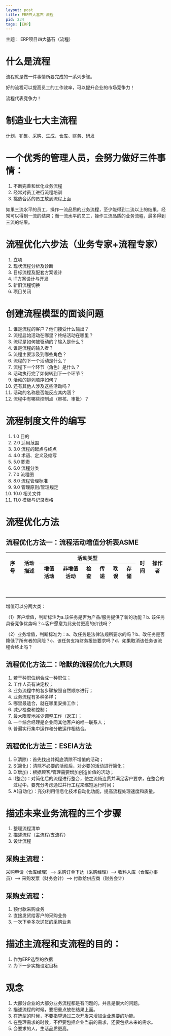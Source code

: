 ```yaml
---
layout: post
title: ERP四大基石-流程
pid: 234
tags: [ERP]
---
```


主题： ERP项目四大基石（流程）

# 什么是流程

流程就是做一件事情所要完成的一系列步骤。

好的流程可以提高员工的工作效率，可以提升企业的市场竞争力！

流程代表竞争力！

# 制造业七大主流程

计划、销售、采购、生成、仓库、财务、研发

# 一个优秀的管理人员，会努力做好三件事情：

1. 不断完善和优化业务流程
2. 经常对员工进行流程培训
3. 挑选合适的员工放到流程上面

如果三流水平的员工，操作一流品质的业务流程，至少能得到二流以上的结果，经常可以得到一流的结果；而一流水平的员工，操作三流品质的业务流程，最多得到三流的结果。

# 流程优化六步法（业务专家+流程专家）

1. 立项
2. 现状流程分析及诊断
3. 目标流程及配套方案设计
4. IT方案设计与开发
5. 新旧流程切换
6. 项目关闭

# 创建流程模型的面谈问题

1. 谁是流程的客户？他们接受什么输出？
2. 流程启始活动在哪里？终结活动在哪里？
3. 流程是如何被驱动的？输入是什么？
4. 谁是流程的输入者？
5. 流程主要涉及到哪些角色？
6. 流程的下一个活动是什么？
7. 流程下一个环节（角色）是什么？
8. 活动执行完了如何转到下一个环节？
9. 活动的排列顺序如何？
10. 还有其他人涉及这些活动吗？
11. 活动的名称是否能反应其内涵？
12. 流程中有哪些控制点（审核、审批）？
	
	
# 流程制度文件的编写

1. 1.0 目的
2. 2.0 适用范围
3. 3.0 流程的起点与终点
4. 4.0 术语、定义及缩写
5. 5.0 职责
6. 6.0 流程分类
7. 7.0 流程图
8. 8.0 流程管理标准
9. 9.0 管理原则/管理规定
10. 10.0 相关文件
11. 11.0 模板与记录表格

# 流程优化方法


## 流程优化方法一：流程活动增值分析表ASME

<table>
    <tr>
        <th rowspan="2">序号</th>
	<th rowspan="2">活动描述</th>
        <th colspan="6">活动类型</th>
        <th rowspan="2">时间</th>
        <th rowspan="2">操作者</th>
    </tr>
    <tr>
        <th>增值活动</th>
	<th>非增值活动</th>
	<th>检查</th>
	<th>传递</th>
	<th>耽误</th>
	<th>存储</th>
    </tr>
    <tr>
        <td>&nbsp;</td>
	<td>&nbsp;</td>
        <td colspan="6">&nbsp;</td>
        <td>&nbsp;</td>
        <td>&nbsp;</td>
    </tr>
    <tr>
        <td>&nbsp;</td>
	<td>&nbsp;</td>
        <td>&nbsp;</td>
        <td>&nbsp;</td>
        <td>&nbsp;</td>
    </tr>
</table>


增值可以分两大类：

（1）客户增值，判断标注为a.该任务是否为产品/服务提供了新的功能？b. 该任务具备竞争优势吗？c.客户愿意为此支付更高的价钱吗？

（2）业务增值，判断标准为：a、改任务是法律法规所要求的吗？b、改任务是否降低了所有者的风险？c、该任务支持财务报告要求吗？d、如果取消该任务该流程会终止吗？



## 流程优化方法二：哈默的流程优化九大原则

1. 若干种职位组合成一种职位；
2. 工作人员有决定权；
3. 业务流程中的各步骤按照自然顺序进行；
4. 业务流程有多种多样；
5. 哪里最适合，就在哪里安排工作；
6. 减少检查和控制；
7. 最大限度地减少调整工作（返工）；
8. 一个综合经理是企业同其他客户的唯一联系人；
9. 普遍实行集中运作和分散运作相结合。
	
	
## 流程优化方法三：ESEIA方法

1. E(清除)：首先找出并彻底清除不增值的活动；
2. S(简化)：清除不必要的活动后，对必要的活动进行简化；
3. E(增加)：根据顾客/管理需要增加创造价值的活动；
4. I(整合)：对简化后的流程进行整合，使之流畅连贯并满足客户要求，在整合的过程中，要充分考虑通过并行工程来缩短运行时间；
5. A(自动化)：充分利用信息化技术自动化功能，提高流程处理速度和质量。
	
	
# 描述未来业务流程的三个步骤

1. 整理流程清单
2. 描述流程（主流程/支流程）
3. 设计流程


## 采购主流程：

采购申请（仓库经理）--> 采购订单下达（采购经理）--> 收料入库（仓库办事员）--> 采购发票（财务会计）--> 付款给供应商（财务会计）

## 采购支流程：

1. 预付款采购业务
2. 直接发货给客户的采购业务
3. 一次下单多次送货的采购业务
	
	
# 描述主流程和支流程的目的：

1. 作为ERP选型的依据
2. 为下一步实施设定目标
	
	
	
# 观念

1. 大部分企业的大部分业务流程都是有问题的，并且是很大的问题。
2. 描述流程的时候，要把重点放在结果上面。
3. 在选型的时候，不要指望通过二次开发来增加企业想要的功能。
4. 在整理需求的时候，不但要包括企业当前的需求，还要包括未来的需求。
5. 会要求的人，生活品质更高。


